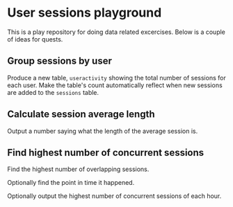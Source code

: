 # User sessions playground

This is a play repository for doing data related excercises.
Below is a couple of ideas for quests.

## Group sessions by user

Produce a new table, `useractivity` showing the total number of sessions for each user.
Make the table's count automatically reflect when new sessions are added to the `sessions` table.

## Calculate session average length

Output a number saying what the length of the average session is.

## Find highest number of concurrent sessions

Find the highest number of overlapping sessions. 

Optionally find the point in time it happened.

Optionally output the highest number of concurrent sessions of each hour.